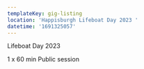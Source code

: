 ```yaml
---
templateKey: gig-listing
location: 'Happisburgh Lifeboat Day 2023 '
datetime: '1691325057'
---
```

L﻿ifeboat Day 2023

1﻿ x 60 min Public session